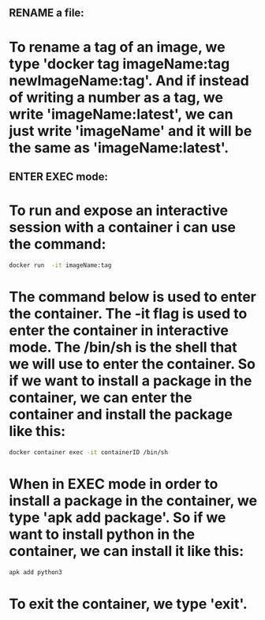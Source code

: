 ## RENAME a file:

# To rename a tag of an image, we type 'docker tag imageName:tag newImageName:tag'. And if instead of writing a number as a tag, we write 'imageName:latest', we can just write 'imageName' and it will be the same as 'imageName:latest'.

## ENTER EXEC mode:
# To run and expose an interactive session with a container i can use the command:
```sh
docker run  -it imageName:tag
```
# The command below is used to enter the container. The -it flag is used to enter the container in interactive mode. The /bin/sh is the shell that we will use to enter the container. So if we want to install a package in the container, we can enter the container and install the package like this:
```sh
docker container exec -it containerID /bin/sh
```
# When in EXEC mode in order to install a package in the container, we type 'apk add package'. So if we want to install python in the container, we can install it like this:
```sh
apk add python3
```
# To exit the container, we type 'exit'.

